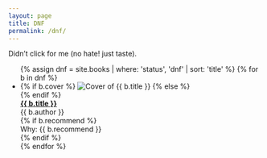```yaml
---
layout: page
title: DNF
permalink: /dnf/
---
```


Didn’t click for me (no hate! just taste).

<ul class="book-grid">
{% assign dnf = site.books | where: 'status', 'dnf' | sort: 'title' %}
{% for b in dnf %}
  <li class="book-card">
    {% if b.cover %}
      <img class="book-cover" src="{{ b.cover | relative_url }}" alt="Cover of {{ b.title }}">
    {% else %}
      <div class="book-cover" aria-hidden="true"></div>
    {% endif %}
    <div>
      <a href="{{ b.url | relative_url }}"><strong>{{ b.title }}</strong></a>
      <div class="book-meta">{{ b.author }}</div>
      {% if b.recommend %}<div class="book-meta"><span class="badge">Why: {{ b.recommend }}</span></div>{% endif %}
    </div>
  </li>
{% endfor %}
</ul>
